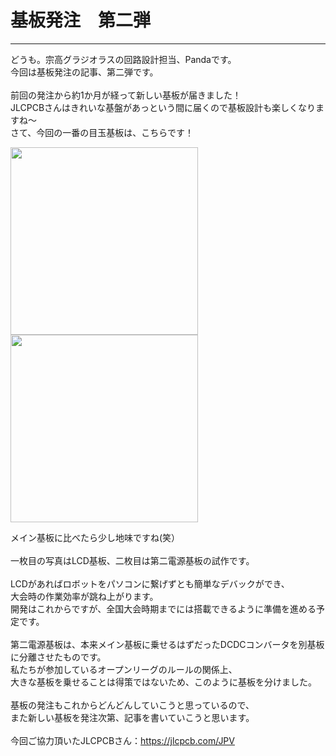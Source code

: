 # 基板発注　第二弾
<!--ヘッダ-->
***
<!--横線-->
どうも。宗高グラジオラスの回路設計担当、Pandaです。<br>
今回は基板発注の記事、第二弾です。<br>
<br>
前回の発注から約1か月が経って新しい基板が届きました！<br>
JLCPCBさんはきれいな基盤があっという間に届くので基板設計も楽しくなりますね～<br>
さて、今回の一番の目玉基板は、こちらです！<br>
<!--本論-->

<img width = "300" src="images/LCD.JPG">
<img width = "300" src="images/battery2.JPG">
<!--写真挿入-->

メイン基板に比べたら少し地味ですね(笑）<br>
<br>
一枚目の写真はLCD基板、二枚目は第二電源基板の試作です。<br>
<br>
LCDがあればロボットをパソコンに繋げずとも簡単なデバックができ、<br>
大会時の作業効率が跳ね上がります。<br>
開発はこれからですが、全国大会時期までには搭載できるように準備を進める予定です。<br>
<br>
第二電源基板は、本来メイン基板に乗せるはずだったDCDCコンバータを別基板に分離させたものです。<br>
私たちが参加しているオープンリーグのルールの関係上、<br>
大きな基板を乗せることは得策ではないため、このように基板を分けました。<br>
<br>
基板の発注もこれからどんどんしていこうと思っているので、<br>
また新しい基板を発注次第、記事を書いていこうと思います。<br>
<br>
今回ご協力頂いたJLCPCBさん：https://jlcpcb.com/JPV<br>
